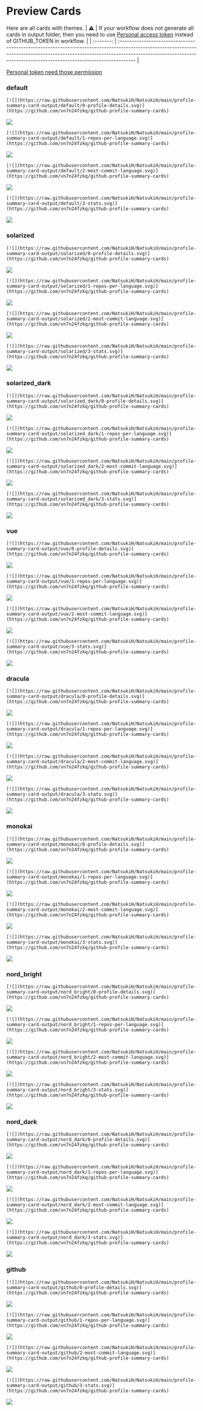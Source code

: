
# Preview Cards

Here are all cards with themes.
| :warning: | If your workflow does not generate all cards in output folder, then you need to use [Personal access token](https://docs.github.com/en/actions/configuring-and-managing-workflows/creating-and-storing-encrypted-secrets) instead of GITHUB_TOKEN in workflow. |
| :-------: | :------------------------------------------------------------------------------------------------------------------------------------------------------------------------------------------------------------------------------------------------ |

[Personal token need those permission](https://github.com/vn7n24fzkq/github-profile-summary-cards/wiki/Personal-access-token-permissions)


### default


```
[![](https://raw.githubusercontent.com/NatsukiH/NatsukiH/main/profile-summary-card-output/default/0-profile-details.svg)](https://github.com/vn7n24fzkq/github-profile-summary-cards)
```
![](https://raw.githubusercontent.com/NatsukiH/NatsukiH/main/profile-summary-card-output/default/0-profile-details.svg)


```
[![](https://raw.githubusercontent.com/NatsukiH/NatsukiH/main/profile-summary-card-output/default/1-repos-per-language.svg)](https://github.com/vn7n24fzkq/github-profile-summary-cards)
```
![](https://raw.githubusercontent.com/NatsukiH/NatsukiH/main/profile-summary-card-output/default/1-repos-per-language.svg)


```
[![](https://raw.githubusercontent.com/NatsukiH/NatsukiH/main/profile-summary-card-output/default/2-most-commit-language.svg)](https://github.com/vn7n24fzkq/github-profile-summary-cards)
```
![](https://raw.githubusercontent.com/NatsukiH/NatsukiH/main/profile-summary-card-output/default/2-most-commit-language.svg)


```
[![](https://raw.githubusercontent.com/NatsukiH/NatsukiH/main/profile-summary-card-output/default/3-stats.svg)](https://github.com/vn7n24fzkq/github-profile-summary-cards)
```
![](https://raw.githubusercontent.com/NatsukiH/NatsukiH/main/profile-summary-card-output/default/3-stats.svg)


### solarized


```
[![](https://raw.githubusercontent.com/NatsukiH/NatsukiH/main/profile-summary-card-output/solarized/0-profile-details.svg)](https://github.com/vn7n24fzkq/github-profile-summary-cards)
```
![](https://raw.githubusercontent.com/NatsukiH/NatsukiH/main/profile-summary-card-output/solarized/0-profile-details.svg)


```
[![](https://raw.githubusercontent.com/NatsukiH/NatsukiH/main/profile-summary-card-output/solarized/1-repos-per-language.svg)](https://github.com/vn7n24fzkq/github-profile-summary-cards)
```
![](https://raw.githubusercontent.com/NatsukiH/NatsukiH/main/profile-summary-card-output/solarized/1-repos-per-language.svg)


```
[![](https://raw.githubusercontent.com/NatsukiH/NatsukiH/main/profile-summary-card-output/solarized/2-most-commit-language.svg)](https://github.com/vn7n24fzkq/github-profile-summary-cards)
```
![](https://raw.githubusercontent.com/NatsukiH/NatsukiH/main/profile-summary-card-output/solarized/2-most-commit-language.svg)


```
[![](https://raw.githubusercontent.com/NatsukiH/NatsukiH/main/profile-summary-card-output/solarized/3-stats.svg)](https://github.com/vn7n24fzkq/github-profile-summary-cards)
```
![](https://raw.githubusercontent.com/NatsukiH/NatsukiH/main/profile-summary-card-output/solarized/3-stats.svg)


### solarized_dark


```
[![](https://raw.githubusercontent.com/NatsukiH/NatsukiH/main/profile-summary-card-output/solarized_dark/0-profile-details.svg)](https://github.com/vn7n24fzkq/github-profile-summary-cards)
```
![](https://raw.githubusercontent.com/NatsukiH/NatsukiH/main/profile-summary-card-output/solarized_dark/0-profile-details.svg)


```
[![](https://raw.githubusercontent.com/NatsukiH/NatsukiH/main/profile-summary-card-output/solarized_dark/1-repos-per-language.svg)](https://github.com/vn7n24fzkq/github-profile-summary-cards)
```
![](https://raw.githubusercontent.com/NatsukiH/NatsukiH/main/profile-summary-card-output/solarized_dark/1-repos-per-language.svg)


```
[![](https://raw.githubusercontent.com/NatsukiH/NatsukiH/main/profile-summary-card-output/solarized_dark/2-most-commit-language.svg)](https://github.com/vn7n24fzkq/github-profile-summary-cards)
```
![](https://raw.githubusercontent.com/NatsukiH/NatsukiH/main/profile-summary-card-output/solarized_dark/2-most-commit-language.svg)


```
[![](https://raw.githubusercontent.com/NatsukiH/NatsukiH/main/profile-summary-card-output/solarized_dark/3-stats.svg)](https://github.com/vn7n24fzkq/github-profile-summary-cards)
```
![](https://raw.githubusercontent.com/NatsukiH/NatsukiH/main/profile-summary-card-output/solarized_dark/3-stats.svg)


### vue


```
[![](https://raw.githubusercontent.com/NatsukiH/NatsukiH/main/profile-summary-card-output/vue/0-profile-details.svg)](https://github.com/vn7n24fzkq/github-profile-summary-cards)
```
![](https://raw.githubusercontent.com/NatsukiH/NatsukiH/main/profile-summary-card-output/vue/0-profile-details.svg)


```
[![](https://raw.githubusercontent.com/NatsukiH/NatsukiH/main/profile-summary-card-output/vue/1-repos-per-language.svg)](https://github.com/vn7n24fzkq/github-profile-summary-cards)
```
![](https://raw.githubusercontent.com/NatsukiH/NatsukiH/main/profile-summary-card-output/vue/1-repos-per-language.svg)


```
[![](https://raw.githubusercontent.com/NatsukiH/NatsukiH/main/profile-summary-card-output/vue/2-most-commit-language.svg)](https://github.com/vn7n24fzkq/github-profile-summary-cards)
```
![](https://raw.githubusercontent.com/NatsukiH/NatsukiH/main/profile-summary-card-output/vue/2-most-commit-language.svg)


```
[![](https://raw.githubusercontent.com/NatsukiH/NatsukiH/main/profile-summary-card-output/vue/3-stats.svg)](https://github.com/vn7n24fzkq/github-profile-summary-cards)
```
![](https://raw.githubusercontent.com/NatsukiH/NatsukiH/main/profile-summary-card-output/vue/3-stats.svg)


### dracula


```
[![](https://raw.githubusercontent.com/NatsukiH/NatsukiH/main/profile-summary-card-output/dracula/0-profile-details.svg)](https://github.com/vn7n24fzkq/github-profile-summary-cards)
```
![](https://raw.githubusercontent.com/NatsukiH/NatsukiH/main/profile-summary-card-output/dracula/0-profile-details.svg)


```
[![](https://raw.githubusercontent.com/NatsukiH/NatsukiH/main/profile-summary-card-output/dracula/1-repos-per-language.svg)](https://github.com/vn7n24fzkq/github-profile-summary-cards)
```
![](https://raw.githubusercontent.com/NatsukiH/NatsukiH/main/profile-summary-card-output/dracula/1-repos-per-language.svg)


```
[![](https://raw.githubusercontent.com/NatsukiH/NatsukiH/main/profile-summary-card-output/dracula/2-most-commit-language.svg)](https://github.com/vn7n24fzkq/github-profile-summary-cards)
```
![](https://raw.githubusercontent.com/NatsukiH/NatsukiH/main/profile-summary-card-output/dracula/2-most-commit-language.svg)


```
[![](https://raw.githubusercontent.com/NatsukiH/NatsukiH/main/profile-summary-card-output/dracula/3-stats.svg)](https://github.com/vn7n24fzkq/github-profile-summary-cards)
```
![](https://raw.githubusercontent.com/NatsukiH/NatsukiH/main/profile-summary-card-output/dracula/3-stats.svg)


### monokai


```
[![](https://raw.githubusercontent.com/NatsukiH/NatsukiH/main/profile-summary-card-output/monokai/0-profile-details.svg)](https://github.com/vn7n24fzkq/github-profile-summary-cards)
```
![](https://raw.githubusercontent.com/NatsukiH/NatsukiH/main/profile-summary-card-output/monokai/0-profile-details.svg)


```
[![](https://raw.githubusercontent.com/NatsukiH/NatsukiH/main/profile-summary-card-output/monokai/1-repos-per-language.svg)](https://github.com/vn7n24fzkq/github-profile-summary-cards)
```
![](https://raw.githubusercontent.com/NatsukiH/NatsukiH/main/profile-summary-card-output/monokai/1-repos-per-language.svg)


```
[![](https://raw.githubusercontent.com/NatsukiH/NatsukiH/main/profile-summary-card-output/monokai/2-most-commit-language.svg)](https://github.com/vn7n24fzkq/github-profile-summary-cards)
```
![](https://raw.githubusercontent.com/NatsukiH/NatsukiH/main/profile-summary-card-output/monokai/2-most-commit-language.svg)


```
[![](https://raw.githubusercontent.com/NatsukiH/NatsukiH/main/profile-summary-card-output/monokai/3-stats.svg)](https://github.com/vn7n24fzkq/github-profile-summary-cards)
```
![](https://raw.githubusercontent.com/NatsukiH/NatsukiH/main/profile-summary-card-output/monokai/3-stats.svg)


### nord_bright


```
[![](https://raw.githubusercontent.com/NatsukiH/NatsukiH/main/profile-summary-card-output/nord_bright/0-profile-details.svg)](https://github.com/vn7n24fzkq/github-profile-summary-cards)
```
![](https://raw.githubusercontent.com/NatsukiH/NatsukiH/main/profile-summary-card-output/nord_bright/0-profile-details.svg)


```
[![](https://raw.githubusercontent.com/NatsukiH/NatsukiH/main/profile-summary-card-output/nord_bright/1-repos-per-language.svg)](https://github.com/vn7n24fzkq/github-profile-summary-cards)
```
![](https://raw.githubusercontent.com/NatsukiH/NatsukiH/main/profile-summary-card-output/nord_bright/1-repos-per-language.svg)


```
[![](https://raw.githubusercontent.com/NatsukiH/NatsukiH/main/profile-summary-card-output/nord_bright/2-most-commit-language.svg)](https://github.com/vn7n24fzkq/github-profile-summary-cards)
```
![](https://raw.githubusercontent.com/NatsukiH/NatsukiH/main/profile-summary-card-output/nord_bright/2-most-commit-language.svg)


```
[![](https://raw.githubusercontent.com/NatsukiH/NatsukiH/main/profile-summary-card-output/nord_bright/3-stats.svg)](https://github.com/vn7n24fzkq/github-profile-summary-cards)
```
![](https://raw.githubusercontent.com/NatsukiH/NatsukiH/main/profile-summary-card-output/nord_bright/3-stats.svg)


### nord_dark


```
[![](https://raw.githubusercontent.com/NatsukiH/NatsukiH/main/profile-summary-card-output/nord_dark/0-profile-details.svg)](https://github.com/vn7n24fzkq/github-profile-summary-cards)
```
![](https://raw.githubusercontent.com/NatsukiH/NatsukiH/main/profile-summary-card-output/nord_dark/0-profile-details.svg)


```
[![](https://raw.githubusercontent.com/NatsukiH/NatsukiH/main/profile-summary-card-output/nord_dark/1-repos-per-language.svg)](https://github.com/vn7n24fzkq/github-profile-summary-cards)
```
![](https://raw.githubusercontent.com/NatsukiH/NatsukiH/main/profile-summary-card-output/nord_dark/1-repos-per-language.svg)


```
[![](https://raw.githubusercontent.com/NatsukiH/NatsukiH/main/profile-summary-card-output/nord_dark/2-most-commit-language.svg)](https://github.com/vn7n24fzkq/github-profile-summary-cards)
```
![](https://raw.githubusercontent.com/NatsukiH/NatsukiH/main/profile-summary-card-output/nord_dark/2-most-commit-language.svg)


```
[![](https://raw.githubusercontent.com/NatsukiH/NatsukiH/main/profile-summary-card-output/nord_dark/3-stats.svg)](https://github.com/vn7n24fzkq/github-profile-summary-cards)
```
![](https://raw.githubusercontent.com/NatsukiH/NatsukiH/main/profile-summary-card-output/nord_dark/3-stats.svg)


### github


```
[![](https://raw.githubusercontent.com/NatsukiH/NatsukiH/main/profile-summary-card-output/github/0-profile-details.svg)](https://github.com/vn7n24fzkq/github-profile-summary-cards)
```
![](https://raw.githubusercontent.com/NatsukiH/NatsukiH/main/profile-summary-card-output/github/0-profile-details.svg)


```
[![](https://raw.githubusercontent.com/NatsukiH/NatsukiH/main/profile-summary-card-output/github/1-repos-per-language.svg)](https://github.com/vn7n24fzkq/github-profile-summary-cards)
```
![](https://raw.githubusercontent.com/NatsukiH/NatsukiH/main/profile-summary-card-output/github/1-repos-per-language.svg)


```
[![](https://raw.githubusercontent.com/NatsukiH/NatsukiH/main/profile-summary-card-output/github/2-most-commit-language.svg)](https://github.com/vn7n24fzkq/github-profile-summary-cards)
```
![](https://raw.githubusercontent.com/NatsukiH/NatsukiH/main/profile-summary-card-output/github/2-most-commit-language.svg)


```
[![](https://raw.githubusercontent.com/NatsukiH/NatsukiH/main/profile-summary-card-output/github/3-stats.svg)](https://github.com/vn7n24fzkq/github-profile-summary-cards)
```
![](https://raw.githubusercontent.com/NatsukiH/NatsukiH/main/profile-summary-card-output/github/3-stats.svg)

